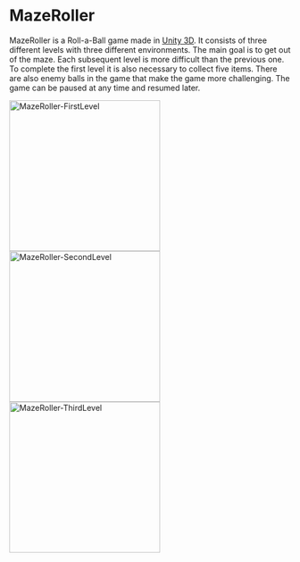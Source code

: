# MazeRoller

MazeRoller is a Roll-a-Ball game made in [Unity 3D](https://unity.com/). It consists of three different levels with three different environments. The main goal is to get out of the maze. Each subsequent level is more difficult than the previous one. To complete the first level it is also necessary to collect five items. There are also enemy balls in the game that make the game more challenging. The game can be paused at any time and resumed later.

<div float="left">
  <img width="270" alt="MazeRoller-FirstLevel" src="https://user-images.githubusercontent.com/44180058/163681262-e653331a-766a-485f-ad5d-a9b842896427.png">
  <img width="270" alt="MazeRoller-SecondLevel" src="https://user-images.githubusercontent.com/44180058/163681264-c26f3cea-0b73-40d8-8da9-fb9746f40583.png">
  <img width="270" alt="MazeRoller-ThirdLevel" src="https://user-images.githubusercontent.com/44180058/163681266-8bded25c-c16d-47d6-8319-c75c8892c6b0.png">
</div>
